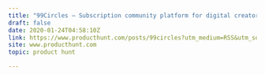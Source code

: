 ```yaml
---
title: "99Circles — Subscription community platform for digital creators"
draft: false
date: 2020-01-24T04:58:10Z
link: https://www.producthunt.com/posts/99circles?utm_medium=RSS&utm_source=hune
site: www.producthunt.com
topic: product hunt  

---
```


